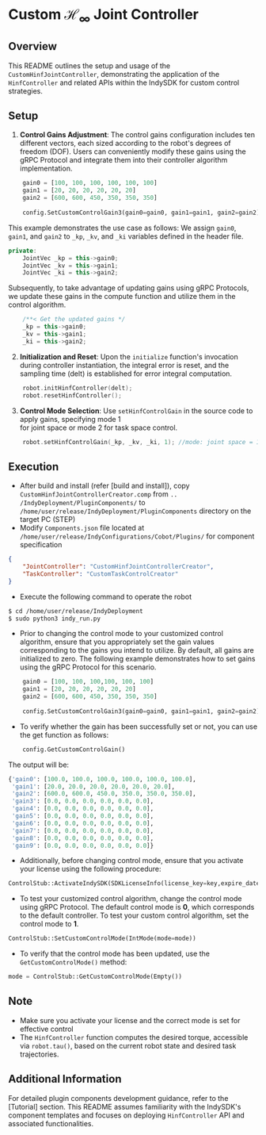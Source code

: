 # Custom $\mathcal{H}_\infty$ Joint Controller

## Overview
This README outlines the setup and usage of the `CustomHinfJointController`, demonstrating the application of  the
`HinfController` and related APIs within the IndySDK for custom control strategies.

## Setup
1. **Control Gains Adjustment**: The control gains configuration includes ten different vectors, each sized according to the robot's degrees of freedom (DOF). Users can conveniently modify these gains using the gRPC Protocol and integrate them into their controller algorithm implementation.

```python
    gain0 = [100, 100, 100, 100, 100, 100]
    gain1 = [20, 20, 20, 20, 20, 20]
    gain2 = [600, 600, 450, 350, 350, 350]
    
    config.SetCustomControlGain3(gain0=gain0, gain1=gain1, gain2=gain2)
```

This example demonstrates the use case as follows:
We assign `gain0`, `gain1`, and `gain2` to `_kp`, `_kv`, and `_ki` variables defined in the header file.

```c++
private:
    JointVec _kp = this->gain0;
    JointVec _kv = this->gain1;
    JointVec _ki = this->gain2;
```

Subsequently, to take advantage of updating gains using gRPC Protocols, we update these gains in the compute function and utilize them in the control algorithm.

```c++
    /**< Get the updated gains */
    _kp = this->gain0;
    _kv = this->gain1;
    _ki = this->gain2;
```
2. **Initialization and Reset**: Upon the `initialize` function's invocation during controller instantiation, the
   integral error is reset, and the sampling time (delt) is established for error integral computation.
```cpp
    robot.initHinfController(delt);
    robot.resetHinfController();
```
3. **Control Mode Selection**: Use `setHinfControlGain` in the source code to apply gains, specifying mode 1  
   for joint space or mode 2 for task space control.
```cpp
    robot.setHinfControlGain(_kp, _kv, _ki, 1); //mode: joint space = 1, task space = 2
```

## Execution
- After build and install (refer [build and install]), copy `CustomHinfJointControllerCreator.comp` from `..
  /IndyDeployment/PluginComponents/`
  to `/home/user/release/IndyDeployment/PluginComponents` directory on the target PC (STEP)
- Modify `Components.json` file located at `/home/user/release/IndyConfigurations/Cobot/Plugins/` for component  
  specification
```json
{
    "JointController": "CustomHinfJointControllerCreator",
    "TaskController": "CustomTaskControlCreator"
}
```
- Execute the following command to operate the robot
```bash
$ cd /home/user/release/IndyDeployment
$ sudo python3 indy_run.py
```
- Prior to changing the control mode to your customized control algorithm, ensure that you appropriately set the gain values corresponding to the gains you intend to utilize. By default, all gains are initialized to zero. The following example demonstrates how to set gains using the gRPC Protocol for this scenario.
```python
    gain0 = [100, 100, 100,100, 100, 100]
    gain1 = [20, 20, 20, 20, 20, 20]
    gain2 = [600, 600, 450, 350, 350, 350]
    
    config.SetCustomControlGain3(gain0=gain0, gain1=gain1, gain2=gain2)
```
- To verify whether the gain has been successfully set or not, you can use the get function as follows:
```python
    config.GetCustomControlGain()
```
The output will be:
```python
{'gain0': [100.0, 100.0, 100.0, 100.0, 100.0, 100.0],
 'gain1': [20.0, 20.0, 20.0, 20.0, 20.0, 20.0],
 'gain2': [600.0, 600.0, 450.0, 350.0, 350.0, 350.0],
 'gain3': [0.0, 0.0, 0.0, 0.0, 0.0, 0.0],
 'gain4': [0.0, 0.0, 0.0, 0.0, 0.0, 0.0],
 'gain5': [0.0, 0.0, 0.0, 0.0, 0.0, 0.0],
 'gain6': [0.0, 0.0, 0.0, 0.0, 0.0, 0.0],
 'gain7': [0.0, 0.0, 0.0, 0.0, 0.0, 0.0],
 'gain8': [0.0, 0.0, 0.0, 0.0, 0.0, 0.0],
 'gain9': [0.0, 0.0, 0.0, 0.0, 0.0, 0.0]}
```
- Additionally, before changing control mode, ensure that you activate your license using the following procedure:
```python
ControlStub::ActivateIndySDK(SDKLicenseInfo(license_key=key,expire_date=date))
```
- To test your customized control algorithm, change the control mode using gRPC Protocol. The default control mode  is
  **0**, which corresponds to the default controller. To test your custom control algorithm, set the control mode to **1**.

```python
ControlStub::SetCustomControlMode(IntMode(mode=mode))
```
- To verify that the control mode has been updated, use the `GetCustomControlMode()` method:
```python
mode = ControlStub::GetCustomControlMode(Empty())
```

## Note
- Make sure you activate your license and the correct mode is set for effective control
- The `HinfController` function computes the desired torque,  accessible via `robot.tau()`, based on the
  current robot state and desired task trajectories.

## Additional Information
For detailed plugin components development guidance, refer to the [Tutorial] section. This README assumes familiarity
with the IndySDK's component templates and focuses on deploying `HinfController` API and associated functionalities.
